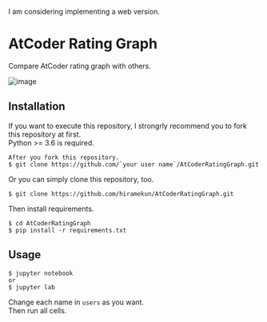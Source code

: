 I am considering implementing a web version.

# AtCoder Rating Graph
Compare AtCoder rating graph with others.

![image](https://user-images.githubusercontent.com/20180425/53714106-8939f380-3e90-11e9-8ee4-b81f1929040b.png)


## Installation
If you want to execute this repository, I strongrly recommend you to fork this repository at first.  
Python >= 3.6 is required.

```
After you fork this repository.
$ git clone https://github.com/`your user name`/AtCoderRatingGraph.git
```

Or you can simply clone this repository, too.

```
$ git clone https://github.com/hiramekun/AtCoderRatingGraph.git
```

Then install requirements.

```
$ cd AtCoderRatingGraph
$ pip install -r requirements.txt
```

## Usage

```
$ jupyter notebook
or 
$ jupyter lab
```

Change each name in `users` as you want.   
Then run all cells.
